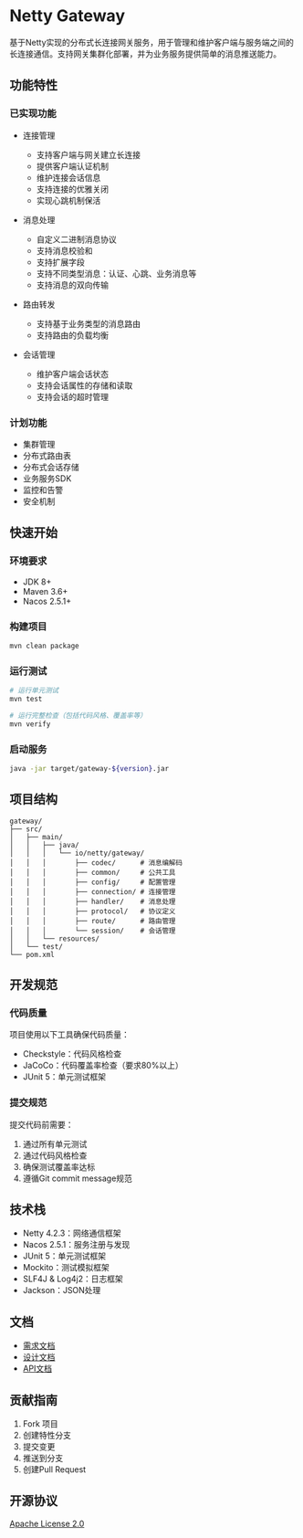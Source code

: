 # Netty Gateway

基于Netty实现的分布式长连接网关服务，用于管理和维护客户端与服务端之间的长连接通信。支持网关集群化部署，并为业务服务提供简单的消息推送能力。

## 功能特性

### 已实现功能
- 连接管理
  - 支持客户端与网关建立长连接
  - 提供客户端认证机制
  - 维护连接会话信息
  - 支持连接的优雅关闭
  - 实现心跳机制保活

- 消息处理
  - 自定义二进制消息协议
  - 支持消息校验和
  - 支持扩展字段
  - 支持不同类型消息：认证、心跳、业务消息等
  - 支持消息的双向传输

- 路由转发
  - 支持基于业务类型的消息路由
  - 支持路由的负载均衡

- 会话管理
  - 维护客户端会话状态
  - 支持会话属性的存储和读取
  - 支持会话的超时管理

### 计划功能
- 集群管理
- 分布式路由表
- 分布式会话存储
- 业务服务SDK
- 监控和告警
- 安全机制

## 快速开始

### 环境要求
- JDK 8+
- Maven 3.6+
- Nacos 2.5.1+

### 构建项目
```bash
mvn clean package
```

### 运行测试
```bash
# 运行单元测试
mvn test

# 运行完整检查（包括代码风格、覆盖率等）
mvn verify
```

### 启动服务
```bash
java -jar target/gateway-${version}.jar
```

## 项目结构
```
gateway/
├── src/
│   ├── main/
│   │   ├── java/
│   │   │   └── io/netty/gateway/
│   │   │       ├── codec/      # 消息编解码
│   │   │       ├── common/     # 公共工具
│   │   │       ├── config/     # 配置管理
│   │   │       ├── connection/ # 连接管理
│   │   │       ├── handler/    # 消息处理
│   │   │       ├── protocol/   # 协议定义
│   │   │       ├── route/      # 路由管理
│   │   │       └── session/    # 会话管理
│   │   └── resources/
│   └── test/
└── pom.xml
```

## 开发规范

### 代码质量
项目使用以下工具确保代码质量：
- Checkstyle：代码风格检查
- JaCoCo：代码覆盖率检查（要求80%以上）
- JUnit 5：单元测试框架

### 提交规范
提交代码前需要：
1. 通过所有单元测试
2. 通过代码风格检查
3. 确保测试覆盖率达标
4. 遵循Git commit message规范

## 技术栈
- Netty 4.2.3：网络通信框架
- Nacos 2.5.1：服务注册与发现
- JUnit 5：单元测试框架
- Mockito：测试模拟框架
- SLF4J & Log4j2：日志框架
- Jackson：JSON处理

## 文档
- [需求文档](PRD.md)
- [设计文档](docs/design.md)
- [API文档](docs/api.md)

## 贡献指南
1. Fork 项目
2. 创建特性分支
3. 提交变更
4. 推送到分支
5. 创建Pull Request

## 开源协议
[Apache License 2.0](LICENSE) 